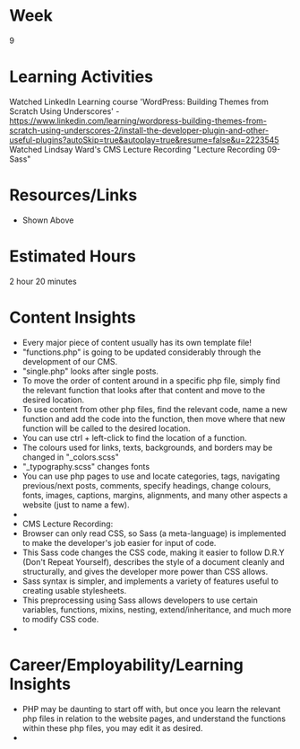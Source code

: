 # Week
9
# Learning Activities
Watched LinkedIn Learning course 'WordPress: Building Themes from Scratch Using Underscores' - https://www.linkedin.com/learning/wordpress-building-themes-from-scratch-using-underscores-2/install-the-developer-plugin-and-other-useful-plugins?autoSkip=true&autoplay=true&resume=false&u=2223545        
Watched Lindsay Ward's CMS Lecture Recording "Lecture Recording 09- Sass"
# Resources/Links
- Shown Above
# Estimated Hours
2 hour 20 minutes
# Content Insights
- Every major piece of content usually has its own template file!       
- "functions.php" is going to be updated considerably through the development of our CMS.       
- "single.php" looks after single posts.       
- To move the order of content around in a specific php file, simply find the relevant function that looks after that content and move to the desired location.      
- To use content from other php files, find the relevant code, name a new function and add the code into the function, then move where that new function will be called to the desired location.        
- You can use ctrl + left-click to find the location of a function.      
- The colours used for links, texts, backgrounds, and borders may be changed in "_colors.scss"       
- "_typography.scss" changes fonts       
- You can use php pages to use and locate categories, tags, navigating previous/next posts, comments, specify headings, change colours, fonts, images, captions, margins, alignments, and many other aspects a website (just to name a few).      
-       
- CMS Lecture Recording:      
- Browser can only read CSS, so Sass (a meta-language) is implemented to make the developer's job easier for input of code.      
- This Sass code changes the CSS code, making it easier to follow D.R.Y (Don't Repeat Yourself), describes the style of a document cleanly and structurally, and gives the developer more power than CSS allows.      
- Sass syntax is simpler, and implements a variety of features useful to creating usable stylesheets.      
- This preprocessing using Sass allows developers to use certain variables, functions, mixins, nesting, extend/inheritance, and much more to modify CSS code.      
- 
# Career/Employability/Learning Insights
- PHP may be daunting to start off with, but once you learn the relevant php files in relation to the website pages, and understand the functions within these php files, you may edit it as desired.      
- 